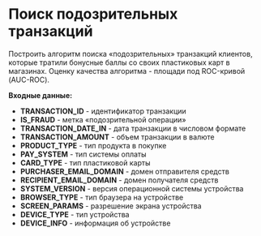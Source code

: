 # Поиск подозрительных транзакций
Построить алгоритм поиска «подозрительных» транзакций клиентов, которые тратили бонусные баллы со своих пластиковых карт в магазинах. Оценку качества алгоритма - площади под ROC-кривой (AUC-ROC).

**Входные данные:**
- **TRANSACTION_ID** - идентификатор транзакции
- **IS_FRAUD** - метка «подозрительной операции»
- **TRANSACTION_DATE_IN** - дата транзакции в числовом формате
- **TRANSACTION_AMOUNT** - объем транзакции в валюте
- **PRODUCT_TYPE** - тип продукта в покупке
- **PAY_SYSTEM** - тип системы оплаты
- **CARD_TYPE** - тип пластиковой карты
- **PURCHASER_EMAIL_DOMAIN** - домен отправителя средств
- **RECIPIENT_EMAIL_DOMAIN** - домен получателя средств
- **SYSTEM_VERSION** - версия операционной системы устройства
- **BROWSER_TYPE** - тип браузера на устройстве
- **SCREEN_PARAMS** - разрешение экрана устройства
- **DEVICE_TYPE** - тип устройства
- **DEVICE_INFO** - информация об устройстве
